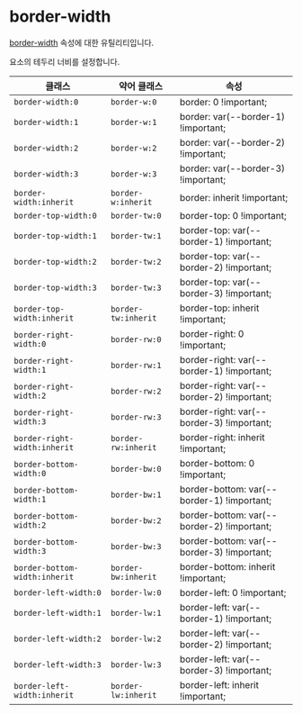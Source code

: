 # border-width

[border-width](https://developer.mozilla.org/en-US/docs/Web/CSS/border-width) 속성에 대한 유틸리티입니다.

요소의 테두리 너비를 설정합니다.

<table>
  <thead>
    <tr>
      <th scope="col">클래스</th>
      <th scope="col">약어 클래스</th>
      <th scope="col">속성</th>
    </tr>
  </thead>
  <tbody>
<tr>
  <td><code>border-width:0</code></td>
  <td><code>border-w:0</code></td>
  <td><span class="code">border: 0 !important;</span></td>
</tr>

<tr>
  <td><code>border-width:1</code></td>
  <td><code>border-w:1</code></td>
  <td><span class="code">border: var(--border-1) !important;</span></td>
</tr>

<tr>
  <td><code>border-width:2</code></td>
  <td><code>border-w:2</code></td>
  <td><span class="code">border: var(--border-2) !important;</span></td>
</tr>

<tr>
  <td><code>border-width:3</code></td>
  <td><code>border-w:3</code></td>
  <td><span class="code">border: var(--border-3) !important;</span></td>
</tr>

<tr>
  <td><code>border-width:inherit</code></td>
  <td><code>border-w:inherit</code></td>
  <td><span class="code">border: inherit !important;</span></td>
</tr>

<tr>
  <td><code>border-top-width:0</code></td>
  <td><code>border-tw:0</code></td>
  <td><span class="code">border-top: 0 !important;</span></td>
</tr>

<tr>
  <td><code>border-top-width:1</code></td>
  <td><code>border-tw:1</code></td>
  <td><span class="code">border-top: var(--border-1) !important;</span></td>
</tr>

<tr>
  <td><code>border-top-width:2</code></td>
  <td><code>border-tw:2</code></td>
  <td><span class="code">border-top: var(--border-2) !important;</span></td>
</tr>

<tr>
  <td><code>border-top-width:3</code></td>
  <td><code>border-tw:3</code></td>
  <td><span class="code">border-top: var(--border-3) !important;</span></td>
</tr>

<tr>
  <td><code>border-top-width:inherit</code></td>
  <td><code>border-tw:inherit</code></td>
  <td><span class="code">border-top: inherit !important;</span></td>
</tr>

<tr>
  <td><code>border-right-width:0</code></td>
  <td><code>border-rw:0</code></td>
  <td><span class="code">border-right: 0 !important;</span></td>
</tr>

<tr>
  <td><code>border-right-width:1</code></td>
  <td><code>border-rw:1</code></td>
  <td><span class="code">border-right: var(--border-1) !important;</span></td>
</tr>

<tr>
  <td><code>border-right-width:2</code></td>
  <td><code>border-rw:2</code></td>
  <td><span class="code">border-right: var(--border-2) !important;</span></td>
</tr>

<tr>
  <td><code>border-right-width:3</code></td>
  <td><code>border-rw:3</code></td>
  <td><span class="code">border-right: var(--border-3) !important;</span></td>
</tr>

<tr>
  <td><code>border-right-width:inherit</code></td>
  <td><code>border-rw:inherit</code></td>
  <td><span class="code">border-right: inherit !important;</span></td>
</tr>
<tr>
  <td><code>border-bottom-width:0</code></td>
  <td><code>border-bw:0</code></td>
  <td><span class="code">border-bottom: 0 !important;</span></td>
</tr>

<tr>
  <td><code>border-bottom-width:1</code></td>
  <td><code>border-bw:1</code></td>
  <td><span class="code">border-bottom: var(--border-1) !important;</span></td>
</tr>

<tr>
  <td><code>border-bottom-width:2</code></td>
  <td><code>border-bw:2</code></td>
  <td><span class="code">border-bottom: var(--border-2) !important;</span></td>
</tr>

<tr>
  <td><code>border-bottom-width:3</code></td>
  <td><code>border-bw:3</code></td>
  <td><span class="code">border-bottom: var(--border-3) !important;</span></td>
</tr>

<tr>
  <td><code>border-bottom-width:inherit</code></td>
  <td><code>border-bw:inherit</code></td>
  <td><span class="code">border-bottom: inherit !important;</span></td>
</tr>

<tr>
  <td><code>border-left-width:0</code></td>
  <td><code>border-lw:0</code></td>
  <td><span class="code">border-left: 0 !important;</span></td>
</tr>

<tr>
  <td><code>border-left-width:1</code></td>
  <td><code>border-lw:1</code></td>
  <td><span class="code">border-left: var(--border-1) !important;</span></td>
</tr>

<tr>
  <td><code>border-left-width:2</code></td>
  <td><code>border-lw:2</code></td>
  <td><span class="code">border-left: var(--border-2) !important;</span></td>
</tr>

<tr>
  <td><code>border-left-width:3</code></td>
  <td><code>border-lw:3</code></td>
  <td><span class="code">border-left: var(--border-3) !important;</span></td>
</tr>

<tr>
  <td><code>border-left-width:inherit</code></td>
  <td><code>border-lw:inherit</code></td>
  <td><span class="code">border-left: inherit !important;</span></td>
</tr>

  </tbody>

</table>
